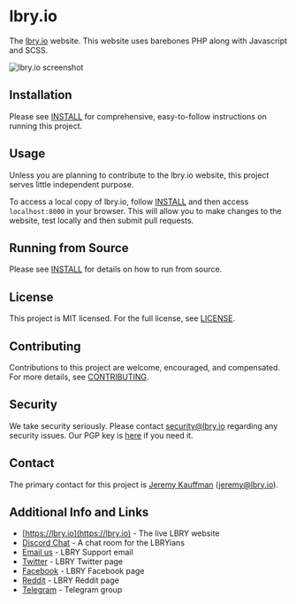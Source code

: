 # lbry.io

The [lbry.io](https://lbry.io) website. This website uses barebones PHP along with Javascript and SCSS.

![lbry.io screenshot](https://spee.ch/b/new.png)

## Installation

Please see [INSTALL](INSTALL.md) for comprehensive, easy-to-follow instructions on running this project.

## Usage

Unless you are planning to contribute to the lbry.io website, this project serves little independent purpose.

To access a local copy of lbry.io, follow [INSTALL](INSTALL.md) and then access `localhost:8000` in your browser. This will allow you to make changes to the website, test locally and then submit pull requests. 

## Running from Source

Please see [INSTALL](INSTALL.md) for details on how to run from source. 

## License

This project is MIT licensed. For the full license, see [LICENSE](LICENSE).

## Contributing

Contributions to this project are welcome, encouraged, and compensated. For more details, see [CONTRIBUTING](https://lbry.io/faq/contributing).

## Security

We take security seriously. Please contact [security@lbry.io](mailto:security@lbry.io) regarding any security issues. Our PGP key is [here](https://keybase.io/lbry/key.asc) if you need it.

## Contact

The primary contact for this project is [Jeremy Kauffman](https://github.com/kauffj) (jeremy@lbry.io).

## Additional Info and Links

- [https://lbry.io](https://lbry.io) - The live LBRY website
- [Discord Chat](https://chat.lbry.io) - A chat room for the LBRYians
- [Email us](mailto:hello@lbry.io) - LBRY Support email
- [Twitter](https://twitter.com/@lbryio) - LBRY Twitter page
- [Facebook](https://www.facebook.com/lbryio/) - LBRY Facebook page
- [Reddit](https://reddit.com/r/lbry) - LBRY Reddit page
- [Telegram](https://t.me/lbryofficial) - Telegram group
